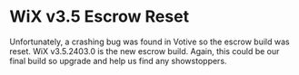 # WiX v3.5 Escrow Reset

Unfortunately, a crashing bug was found in Votive so the escrow build was reset. WiX v3.5.2403.0 is the new escrow build. Again, this could be our final build so upgrade and help us find any showstoppers.
